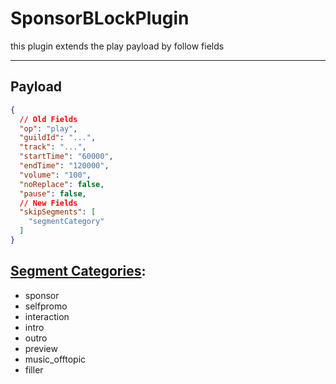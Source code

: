 # SponsorBLockPlugin

this plugin extends the play payload by follow fields

---

## Payload
````json
{
  // Old Fields
  "op": "play",
  "guildId": "...",
  "track": "...",
  "startTime": "60000",
  "endTime": "120000",
  "volume": "100",
  "noReplace": false,
  "pause": false,
  // New Fields
  "skipSegments": [
    "segmentCategory"
  ]
}
````

## [Segment Categories](https://wiki.sponsor.ajay.app/w/Segment_Categories):
* sponsor
* selfpromo
* interaction
* intro
* outro
* preview
* music_offtopic 
* filler